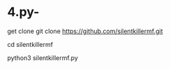 

# 4.py-

get clone git clone https://github.com/silentkillermf.git


cd silentkillermf 


python3 silentkillermf.py

